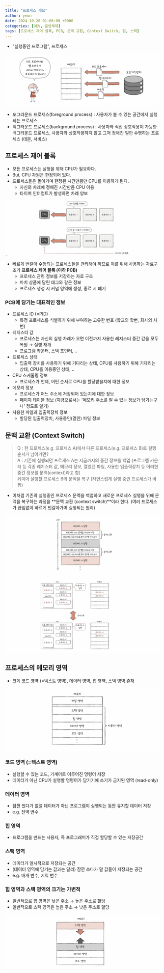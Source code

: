 ```yaml
---
title: "프로세스 개요"
author: yeon
date: 2024-10-28 01:06:00 +0900
categories: [DEV, 운영체제]
tags: [프로세스 제어 블록, PCB, 문맥 교환, Context Switch, 힙, 스택]
---
```


- "실행중인 프로그램", 프로세스

![alt text](/assets/img/운영체제/프로세스개요/image.png)

- 포그라운드 프로세스(foreground process) : 사용자가 볼 수 있는 공간에서 실행되는 프로세스
- 백그라운드 프로세스(background process) : 사용자와 직접 상호작용이 가능한 백그라운드 프로세스, 사용자와 상호작용하지 않고 그저 정해진 일만 수행하는 프로세스 (데몬, 서비스)

## 프로세스 제어 블록

- 모든 프로세스는 실행을 위해 CPU가 필요하다.
- But, CPU 자원은 한정되어 있다.
- 프로세스들은 돌아가며 한정된 시간만큼만 CPU를 이용하게 된다.
    - 자신의 차례에 정해진 시간만큼 CPU 이용
    - 타이머 인터럽트가 발생하면 차례 양보

![alt text](/assets/img/운영체제/프로세스개요/image-1.png)

- 빠르게 번갈아 수행되는 프로세스들을 관리해야 하므로 이를 위해 사용하는 자료구조가 **프로세스 제어 블록 (이하 PCB)**
    - 프로세스 관련 정보를 저장하는 자료 구조
    - 마치 상품에 달린 태그와 같은 정보
    - 프로세스 생성 시 커널 영역에 생성, 종료 시 폐기

### PCB에 담기는 대표적인 정보

- 프로세스 ID (=PID)
    - 특정 프로세스를 식별하기 위해 부여하는 고유한 번호 (학교의 학번, 회사의 사번)
- 레지스터 값
    - 프로세스는 자신의 실행 차례가 오면 이전까지 사용한 레지스터 중간 값을 모두 복원 → 실행 재개
    - 프로그램 카운터, 스택 포인터, ..
- 프로세스 상태
    - 입출력 장치를 사용하기 위해 기다리는 상태, CPU를 사용하기 위해 기다리는 상태, CPU를 이용중인 상태, ..
- CPU 스케줄링 정보
    - 프로세스가 언제, 어떤 순서로 CPU를 할당받을지에 대한 정보
- 메모리 정보
    - 프로세스가 어느 주소에 저장되어 있는지에 대한 정보
    - 페이지 테이블 정보 (지금으로서는 '메모리 주소를 알 수 있는 정보가 담기는구나' 정도로 알기)
- 사용한 파일과 입출력장치 정보
    - 할당된 입출력장치, 사용중인(열린) 파일 정보

## 문맥 교환 (Context Switch)

> Q : 한 프로세스(e.g. 프로세스 A)에서 다른 프로세스(e.g. 프로세스 B)로 실행 순서가 넘어가면?   
A : 기존에 실행되던 프로세스 A는 지금까지의 중간 정보를 백업 (프로그램 카운터 등 각종 레지스터 값, 메모리 정보, 열었던 파일, 사용한 입출력장치 등 이러한 중간 정보를 문맥(context)라고 함)   
뒤이어 실행할 프로세스 B의 문맥을 복구 (자연스럽게 실행 중인 프로세스가 바뀜)

- 이처럼 기존의 실행중인 프로세스 문맥을 백업하고 새로운 프로세스 실행을 위해 문맥을 복구하는 과정을 **문맥 교환 (context switch)**이라 한다. (여러 프로세스가 끊임없이 빠르게 번갈아가며 실행되는 원리)

![alt text](/assets/img/운영체제/프로세스개요/image-2.png)
![alt text](/assets/img/운영체제/프로세스개요/image-3.png)

## 프로세스의 메모리 영역

- 크게 코드 영역 (=텍스트 영역), 데이터 영역, 힙 영역, 스택 영역 존재

![alt text](/assets/img/운영체제/프로세스개요/image-4.png)

### 코드 영역 (=텍스트 영역)

- 실행할 수 있는 코드, 기계어로 이루어진 명령어 저장
- 데이터가 아닌 CPU가 실행할 명령어가 담기기에 쓰기가 금지된 영역 (read-only)

### 데이터 영역

- 잠깐 썼다가 없앨 데이터가 아닌 프로그램이 실행되는 동안 유지할 데이터 저장
- e.g. 전역 변수

### 힙 영역

- 프로그램을 만드는 사용자, 즉 프로그래머가 직접 할당할 수 있는 저장공간

### 스택 영역

- 데이터가 일시적으로 저장되는 공간
- (데이터 영역에 담기는 값과는 달리) 잠깐 쓰다가 말 값들이 저장되는 공간
- e.g. 매개 변수, 지역 변수

### 힙 영역과 스택 영역의 크기는 가변적

- 일반적으로 힙 영역은 낮은 주소 → 높은 주소로 할당
- 일반적으로 스택 영역은 높은 주소 → 낮은 주소로 할당

![alt text](/assets/img/운영체제/프로세스개요/image-5.png)
